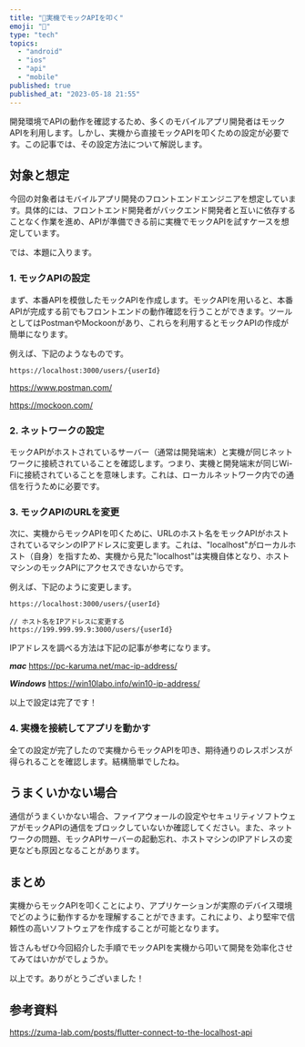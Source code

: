 ```yaml
---
title: "📱実機でモックAPIを叩く"
emoji: "📲"
type: "tech"
topics:
  - "android"
  - "ios"
  - "api"
  - "mobile"
published: true
published_at: "2023-05-18 21:55"
---
```


開発環境でAPIの動作を確認するため、多くのモバイルアプリ開発者はモックAPIを利用します。しかし、実機から直接モックAPIを叩くための設定が必要です。この記事では、その設定方法について解説します。

## 対象と想定
今回の対象者はモバイルアプリ開発のフロントエンドエンジニアを想定しています。具体的には、フロントエンド開発者がバックエンド開発者と互いに依存することなく作業を進め、APIが準備できる前に実機でモックAPIを試すケースを想定しています。

では、本題に入ります。

### 1. モックAPIの設定
まず、本番APIを模倣したモックAPIを作成します。モックAPIを用いると、本番APIが完成する前でもフロントエンドの動作確認を行うことができます。ツールとしてはPostmanやMockoonがあり、これらを利用するとモックAPIの作成が簡単になります。

例えば、下記のようなものです。
```
https://localhost:3000/users/{userId}
```

https://www.postman.com/

https://mockoon.com/

### 2. ネットワークの設定
モックAPIがホストされているサーバー（通常は開発端末）と実機が同じネットワークに接続されていることを確認します。つまり、実機と開発端末が同じWi-Fiに接続されていることを意味します。これは、ローカルネットワーク内での通信を行うために必要です。

### 3. モックAPIのURLを変更

次に、実機からモックAPIを叩くために、URLのホスト名をモックAPIがホストされているマシンのIPアドレスに変更します。これは、"localhost"がローカルホスト（自身）を指すため、実機から見た"localhost"は実機自体となり、ホストマシンのモックAPIにアクセスできないからです。

例えば、下記のように変更します。
```
https://localhost:3000/users/{userId}

// ホスト名をIPアドレスに変更する
https://199.999.99.9:3000/users/{userId}
```

IPアドレスを調べる方法は下記の記事が参考になります。

***mac***
https://pc-karuma.net/mac-ip-address/

***Windows***
https://win10labo.info/win10-ip-address/

以上で設定は完了です！

### 4. 実機を接続してアプリを動かす
全ての設定が完了したので実機からモックAPIを叩き、期待通りのレスポンスが得られることを確認します。結構簡単でしたね。

## うまくいかない場合
通信がうまくいかない場合、ファイアウォールの設定やセキュリティソフトウェアがモックAPIの通信をブロックしていないか確認してください。また、ネットワークの問題、モックAPIサーバーの起動忘れ、ホストマシンのIPアドレスの変更なども原因となることがあります。

## まとめ
実機からモックAPIを叩くことにより、アプリケーションが実際のデバイス環境でどのように動作するかを理解することができます。これにより、より堅牢で信頼性の高いソフトウェアを作成することが可能となります。

皆さんもぜひ今回紹介した手順でモックAPIを実機から叩いて開発を効率化させてみてはいかがでしょうか。

以上です。ありがとうございました！

## 参考資料
https://zuma-lab.com/posts/flutter-connect-to-the-localhost-api
